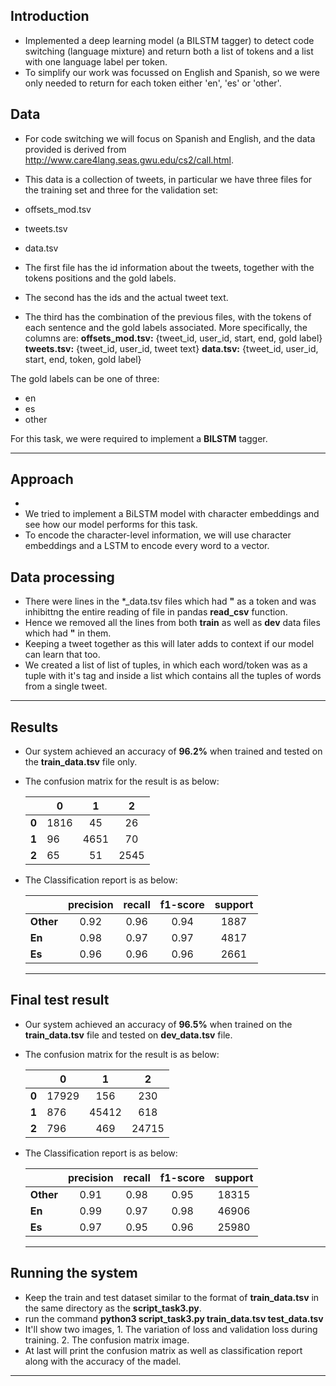 ## Introduction ##
- Implemented a deep learning model (a BILSTM tagger) to detect code switching (language mixture) and return both a list of tokens and a list with one language label per token.
- To simplify our work was focussed on English and Spanish, so we were only needed to return for each token either 'en', 'es' or 'other'.

## Data ##
- For code switching we will focus on Spanish and English, and the data provided is derived from http://www.care4lang.seas.gwu.edu/cs2/call.html.
- This data is a collection of tweets, in particular we have three files for the training set and three for the validation set:

- offsets_mod.tsv
- tweets.tsv
- data.tsv

- The first file has the id information about the tweets, together with the tokens positions and the gold labels.
- The second has the ids and the actual tweet text.
- The third has the combination of the previous files, with the tokens of each sentence and the gold labels associated. More specifically, the columns are:
**offsets_mod.tsv:** {tweet_id, user_id, start, end, gold label}
**tweets.tsv:** {tweet_id, user_id, tweet text}
**data.tsv:** {tweet_id, user_id, start, end, token, gold label}

The gold labels can be one of three:
- en
- es
- other

For this task, we were required to implement a **BILSTM** tagger.

----------------------------------------------------------------------

## Approach ##
- 
- We tried to implement a BiLSTM model with character embeddings and see how our model performs for this task.
- To encode the character-level information, we will use character embeddings and a LSTM to encode every word to a vector.

## Data processing ##
- There were lines in the *_data.tsv files which had **"** as a token and was inhibittng the entire reading of file in 
pandas **read_csv** function.
- Hence we removed all the lines from both **train** as well as **dev** data files which had **"** in them.
- Keeping a tweet together as this will later adds to context if our model can learn that too.
- We created a list of list of tuples, in which each word/token was as a tuple with it's tag and inside a list which contains all the tuples of words from a single tweet.
 
-----------------------------------------------------------------------
## Results ##

- Our system achieved an accuracy of **96.2%** when trained and tested on the **train_data.tsv** file only.
- The confusion matrix for the result is as below:

    |     |  0  |  1  |  2  |
    |-----|--------|:------:|:------:|
    |  **0**  | 1816    |  45   |  26   |
    |  **1**  | 96     |   4651  | 70   |
    |  **2**  |   65  | 51    | 2545    |

- The Classification report is as below:

    |      | precision | recall | f1-score | support |
    | ---- |:---------:|:------:|:--------:|:-------:|
    |  **Other**  |     0.92  |    0.96|      0.94|      1887|
    |  **En**  |     0.98  |    0.97|      0.97|      4817|
    |  **Es**  |     0.96  |    0.96|      0.96|      2661|
   
   ------------------------------------------------------------------- 
    
## Final test result ##
- Our system achieved an accuracy of **96.5%** when trained on the **train_data.tsv** file and tested on **dev_data.tsv** file.
- The confusion matrix for the result is as below:

    |     |  0  |  1  |  2  |
    |-----|--------|:------:|:------:|
    |  **0**  | 17929    |  156   |  230   |
    |  **1**  | 876    |   45412  | 618   |
    |  **2**  |   796  | 469    | 24715    |

- The Classification report is as below:

    |      | precision | recall | f1-score | support |
    | ---- |:---------:|:------:|:--------:|:-------:|
    |  **Other**  |     0.91  |    0.98|      0.95|      18315|
    |  **En**  |     0.99  |    0.97|      0.98|      46906|
    |  **Es**  |     0.97  |    0.95|      0.96|      25980|
    
   ------------------------------------------------------------------- 

## Running the system ##
- Keep the train and test dataset similar to the format of **train_data.tsv** in the same directory as the **script_task3.py**.
- run the command **python3 script_task3.py train_data.tsv test_data.tsv** 
- It'll show two images, 1. The variation of loss and validation loss during training. 2. The confusion matrix image.
- At last will print the confusion matrix as well as classification report along with the accuracy of the madel.

---------------------------------------------------------------------
